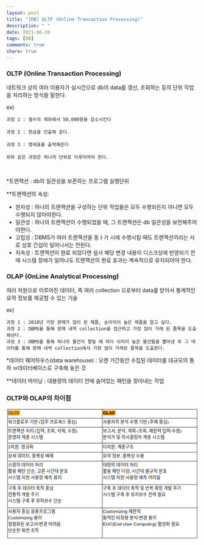```yaml
---
layout: post
title: "[DB] OLTP (Online Transaction Processing)"
description: " "
date: 2021-06-28
tags: [DB]
comments: true
share: true
---
```



### OLTP (Online Transaction Processing)

네트워크 상의 여러 이용자가 실시간으로 db의 data를 갱신, 조회하는 등의 단위 작업을 처리하는 방식을 말한다.

ex)

    과정 1 : 철수의 계좌에서 50,000원을 감소시킨다

    과정 2 : 현금을 인출해 준다.

    과정 3 : 명세표를 출력해준다

    위와 같은 과정은 하나의 단위로 이루어져야 한다.

<br/>

\*트랜잭션 : db의 일관성을 보존하는 프로그램 실행단위

\*\*트랜잭션의 속성:

- 원자성 : 하나의 트랜잭션을 구성하는 단위 작업들은 모두 수행되든지 아니면 모두 수행되지 않아야한다.
- 일관성 : 하나의 트랜잭션이 수행되었을 때, 그 트랜잭션은 db 일관성을 보전해주어야한다.
- 고립성 : DBMS가 여러 트랜잭션을 동ㅏ가 시에 수행시킬 때도 트랜잭션끼리는 서로 상호 간섭이 일어나서는 안된다.
- 지속성 : 트랜잭션이 완료 되었다면 설사 해당 변경 내용이 디스크상에 반영되기 전에 시스템 장애가 일어나도 트랜잭션의 완료 효과는 계속적으로 유지되어야 한다.

### OLAP (OnLine Analytical Processing)

여러 차원으로 이루어진 데이터, 즉 여러 collection 으로부터 data를 받아서 통계적인 요약 정보를 제공할 수 있는 기술

ex)

    과정 1 : 2018년 가장 판매가 많이 된 제품, 순이익이 높은 제품을 알고 싶다.
    과정 2 : DBMS를 통해 판매 내역 collection을 접근하고 가장 많이 거래 된 품목을 도출해낸다.
    과정 3 : DBMS를 통해 하나의 물건이 팔릴 때 마다 이익이 높은 물건들을 뽑아낸 후 그 데이터를 통해 판매 내역 collection에서 가장 많이 거래된 품목을 도출한다.

\*데이터 웨어하우스(data warehouse) : 오랜 기간동안 수집된 데이터를 대규모의 통하 ㅂ데이터베이스로 구축해 놓은 것

\*\*데이터 마이닝 : 대용량의 데이터 안에 숨어있는 패턴을 찾아내는 작업

### OLTP와 OLAP의 차이점

<img src="./OLTP와 OLAP 차이점 표.png">
